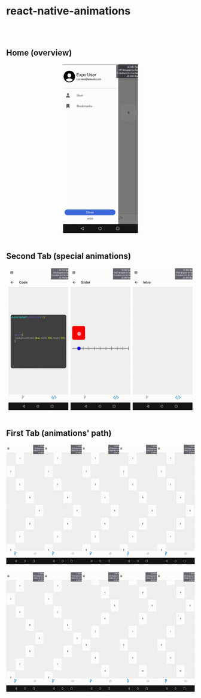 # react-native-animations

<br/>
<br/>

## Home (overview)

<div align="center" style="width:100%;display:flex;flex-direction:row;justify-content:space-evenly;align-items:flex-start;">
  <a href="https://raw.githubusercontent.com/da8ah/react-native-animations/refs/heads/main/doc/preview.gif">
    <img src="./doc/preview.gif" style="width: 200px; height: 450px;"/>
  </a>
</div>
<br/>

## Second Tab (special animations)

<div align="center" style="width:100%;display:flex;flex-direction:row;justify-content:space-evenly;align-items:flex-start;">
  <a href="https://raw.githubusercontent.com/da8ah/react-native-animations/refs/heads/main/doc/code.gif">
    <img src="./doc/code.gif" style="width: 160px; height: 380px;"/>
  </a>
  <a href="https://raw.githubusercontent.com/da8ah/react-native-animations/refs/heads/main/doc/slider.gif">
    <img src="./doc/slider.gif" style="width: 160px; height: 380px;"/>
  </a>
  <a href="https://raw.githubusercontent.com/da8ah/react-native-animations/refs/heads/main/doc/intro.gif">
    <img src="./doc/intro.gif" style="width: 160px; height: 380px;"/>
  </a>
</div>
<br/>

## First Tab (animations' path)

<div align="center" style="width:100%;display:flex;flex-direction:row;justify-content:space-evenly;align-items:flex-start;">
  <a href="https://raw.githubusercontent.com/da8ah/react-native-animations/refs/heads/main/doc/step01.gif">
    <img src="./doc/step01.gif" style="width: 144px; height: 320px;"/>
  </a>
  <a href="https://raw.githubusercontent.com/da8ah/react-native-animations/refs/heads/main/doc/step02.gif">
    <img src="./doc/step02.gif" style="width: 144px; height: 320px;"/>
  </a>
  <a href="https://raw.githubusercontent.com/da8ah/react-native-animations/refs/heads/main/doc/step03.gif">
    <img src="./doc/step03.gif" style="width: 144px; height: 320px;"/>
  </a>
  <a href="https://raw.githubusercontent.com/da8ah/react-native-animations/refs/heads/main/doc/step04.gif">
    <img src="./doc/step04.gif" style="width: 144px; height: 320px;"/>
  </a>
  <a href="https://raw.githubusercontent.com/da8ah/react-native-animations/refs/heads/main/doc/step05.gif">
    <img src="./doc/step05.gif" style="width: 144px; height: 320px;"/>
  </a>
</div>
<br/>

<div align="center" style="width:100%;display:flex;flex-direction:row;justify-content:space-evenly;align-items:flex-start;">
  <a href="https://raw.githubusercontent.com/da8ah/react-native-animations/refs/heads/main/doc/step06.gif">
    <img src="./doc/step06.gif" style="width: 144px; height: 320px;"/>
  </a>
  <a href="https://raw.githubusercontent.com/da8ah/react-native-animations/refs/heads/main/doc/step07.gif">
    <img src="./doc/step07.gif" style="width: 144px; height: 320px;"/>
  </a>
  <a href="https://raw.githubusercontent.com/da8ah/react-native-animations/refs/heads/main/doc/step08.gif">
    <img src="./doc/step08.gif" style="width: 144px; height: 320px;"/>
  </a>
  <a href="https://raw.githubusercontent.com/da8ah/react-native-animations/refs/heads/main/doc/step09.gif">
    <img src="./doc/step09.gif" style="width: 144px; height: 320px;"/>
  </a>
  <a href="https://raw.githubusercontent.com/da8ah/react-native-animations/refs/heads/main/doc/step10.gif">
    <img src="./doc/step10.gif" style="width: 144px; height: 320px;"/>
  </a>
</div>
<br/>
